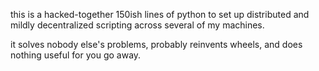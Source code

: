 this is a hacked-together 150ish lines of python to set up distributed and mildly decentralized scripting across 
several of my machines. 

it solves nobody else's problems, probably reinvents wheels, and does nothing useful for you go away. 

